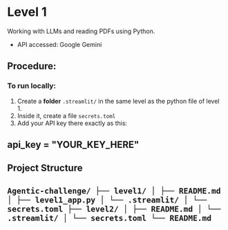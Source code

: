 # Level 1

Working with LLMs and reading PDFs using Python.
- API accessed: Google Gemini

## Procedure:

### To run locally:
1. Create a **folder** `.streamlit/` in the same level as the python file of level 1.
2. Inside it, create a file `secrets.toml`
3. Add your API key there exactly as this:

api_key = "YOUR_KEY_HERE"
---
## Project Structure

`
Agentic-challenge/
├── level1/
│ ├── README.md
│ ├── level1_app.py
│ └── .streamlit/
│ └── secrets.toml
├── level2/
│ ├── README.md
│ └── .streamlit/
│ └── secrets.toml
└── README.md
`
---

